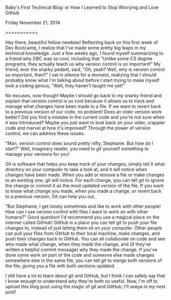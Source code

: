 Baby's First Techincal Blog:
or How I Learned to Stop Worrying and Love Github

Friday November 21, 2014

===========

Hey there, beautiful fellow newbies! Reflecting back on this first week of Dev Bootcamp, I realize that I've made some pretty big leaps in my technical knowledge. Just a few weeks ago, I found myself summarizing to a friend why DBC was so cool, including that "Unlike some CS degree programs, they actually teach us why version control is so important!" My friend, ever the snarky pedant, said, "Oh, yeah? Well, why is version control so important, then?" I sat in silence for a moment, realizing that I should probably know what I'm talking about before I start trying to make myself look a coding genius, "Well, they haven't taught me yet!"

No excuses, now though! Maybe I should go back to my snarky friend and explain that version control is so cool because it allows us to track and manage what changes have been made to a file. If we want to revert back to a previous version of our code, no problem! Does an older version work better? Did you find a mistake in the current code and you're not sure when it was introduced? Maybe you just want to look back on your older, crappier code and marvel at how it's improved? Through the power of version control, we can address these issues.

"Man, version control does sound pretty nifty, Stephanie. But how do I start?" Well, imaginary reader, you need to *git* yourself something to manage your versions for you!

Git is software that helps you keep track of your changes; simply tell it what directory on your computer to take a look at, and it will notice when changes have been made. When you add or remove a file or make changes to an existing one, git will notice. For each change, you can tell git to ignore the change or commit it as the most updated version of the file. If you want to know what change you made, when you made a change, or revert back to a previous version, Git can help you out.

"But Stephanie, I get lonely sometimes and like to work with other people! How can I use version control with files I want to work on with other humans?" Good question! I'd recommend you use a magical place on the internet called GitHub! GitHub is a place you can tell git to push your file changes to, instead of just letting them sit on your computer. Other people can pull your files from GitHub to their local machine, make changes, and push their changes back to GitHub. You can all collaborate on code and see who made what change, when they made the change, and (if they've written a helpful commit message) why they made the change. If you've done some work on part of the code and someone else made changes somewhere else in the same file, you can tell git to merge both versions of the file, giving you a file with both sections updated. 

I still have a lot to learn about git and GitHub, but I think I can safely say that I know enough to understand why they're both so useful. Now, I'm off to upload this blog post using the magic of git and GitHub; I'll seeya in my next post!